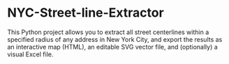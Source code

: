 # NYC-Street-line-Extractor
This Python project allows you to extract all street centerlines within a specified radius of any address in New York City, and export the results as an interactive map (HTML), an editable SVG vector file, and (optionally) a visual Excel file.
